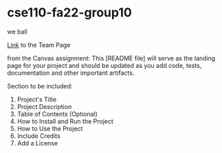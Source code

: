 # cse110-fa22-group10
we ball

[Link](admin/team.md) to the Team Page

from the Canvas assignment:
This [README file] will serve as the landing page for your project and should be updated as you add code, tests, documentation and other important artifacts.

Section to be included:
1. Project's Title
2. Project Description
3. Table of Contents (Optional)
4. How to Install and Run the Project
5. How to Use the Project
6. Include Credits
7. Add a License
